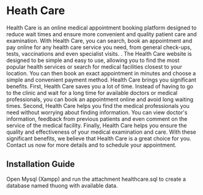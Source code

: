# Heath Care

Health Care is an online medical appointment booking platform designed to reduce wait times and ensure more convenient and quality patient care and examination. With Health Care, you can search, book an appointment and pay online for any health care service you need, from general check-ups, tests, vaccinations and even specialist visits. . The Health Care website is designed to be simple and easy to use, allowing you to find the most popular health services or search for medical facilities closest to your location. You can then book an exact appointment in minutes and choose a simple and convenient payment method. Health Care brings you significant benefits. First, Health Care saves you a lot of time. Instead of having to go to the clinic and wait for a long time for available doctors or medical professionals, you can book an appointment online and avoid long waiting times. Second, Health Care helps you find the medical professionals you need without worrying about finding information. You can view doctor's information, feedback from previous patients and even comment on the service of the medical facility. Finally, Health Care helps you ensure the quality and effectiveness of your medical examination and care. With these significant benefits, we believe that Health Care is a great choice for you. Contact us now for more details and to schedule your appointment.

## Installation Guide

Open Mysql (Xampp) and run the attachment healthcare.sql to create a database named thuong with available data.

